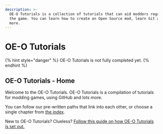 ```yaml
---
description: >-
  OE-O Tutorials is a collection of tutorials that can aid modders regardless of
  the game. You can learn how to create an Open Source mod, learn Git and lots
  more.
---
```


# OE-O Tutorials



{% hint style="danger" %}
OE-O Tutorials is not fully completed yet.
{% endhint %}

## OE-O Tutorials - Home

Welcome to the OE-O Tutorials. OE-O Tutorials is a compilation of tutorials for modding games, using GitHub and lots more.

You can follow our pre-written paths that link into each other, or choose a single chapter from [the index](index.md).

New to OE-O Tutorials? Clueless? [Follow this guide on how OE-O Tutorials is set out.](otw-1/otw-1.md)



